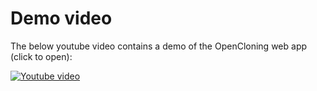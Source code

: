 # Demo video

The below youtube video contains a demo of the OpenCloning web app (click to open):

[![Youtube video](https://i3.ytimg.com/vi/n0hedzvpW88/maxresdefault.jpg)](http://www.youtube.com/watch?v=n0hedzvpW88&t=189s "Youtube video")